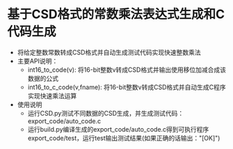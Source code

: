 # 基于CSD格式的常数乘法表达式生成和C代码生成
- 将给定整数常数转成CSD格式并自动生成测试代码实现快速整数乘法
- 主要API说明：
  - int16_to_code(v): 将16-bit整数v转成CSD格式并输出使用移位加减合成该数据的公式
  - int16_to_c_code(v,fname): 将16-bit整数v转成CSD格式并自动生成C程序实现快速乘法运算
- 使用说明
  - 运行CSD.py测试不同数据的CSD生成，并生成测试代码：export_code/auto_code.c
  - 运行build.py编译生成的export_code/auto_code.c得到可执行程序export_code/test，运行test输出测试结果(如果正确的话输出："[OK]")
